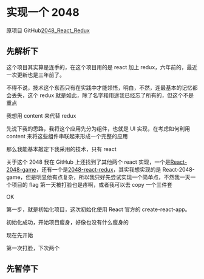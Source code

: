 # 实现一个 2048

原项目 GitHub[2048_React_Redux](https://github.com/Natumsol/2048-react-redux)

## 先解析下

这个项目其实算是连手的，在这个项目用的是 react 加上 redux，六年前的，最近一次更新也是三年前了。

不得不说，技术这个东西只有在实践中才能领悟，明白，不然，连最基本的记忆都会丢失，这个 redux 就是如此，除了名字和用途我已经忘了所有的，但这个不是重点

我想用 content 来代替 redux

先说下我的思路，我将这个应用先分为组件，也就是 UI 实现，在考虑如何利用 content 来将这些组件串联起来形成一个完整的应用

那么我能基本敲定下我采用的技术，只有 react

关于这个 2048 我在 GitHub 上还找到了其他两个 react 实现，一个是[React-2048-game](https://github.com/devrsi0n/React-2048-game)，还有一个是[2048-react-redux](https://github.com/liuxiaole/2048-react-redux)，其实我想实现的是 React-2048-game，但是明显他有点复杂，所以我只好先尝试实现一个简单点，不然我一天一个项目的 flag 第一天被打脸也是疼啊，或者我可以去 copy 一个三件套

OK

第一步，就是初始化项目，这次初始化使用 React 官方的 create-react-app。

初始化成功，开始项目瘦身，好像也没有什么瘦身的

现在先开始

第一次打脸，下次两个

## 先暂停下
